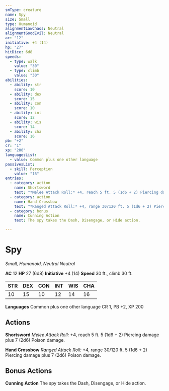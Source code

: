 ```yaml
---
smType: creature
name: Spy
size: Small
type: Humanoid
alignmentLawChaos: Neutral
alignmentGoodEvil: Neutral
ac: "12"
initiative: +4 (14)
hp: "27"
hitDice: 6d8
speeds:
  - type: walk
    value: "30"
  - type: climb
    value: "30"
abilities:
  - ability: str
    score: 10
  - ability: dex
    score: 15
  - ability: con
    score: 10
  - ability: int
    score: 12
  - ability: wis
    score: 14
  - ability: cha
    score: 16
pb: "+2"
cr: "1"
xp: "200"
languagesList:
  - value: Common plus one other language
passivesList:
  - skill: Perception
    value: "16"
entries:
  - category: action
    name: Shortsword
    text: "*Melee Attack Roll:* +4, reach 5 ft. 5 (1d6 + 2) Piercing damage plus 7 (2d6) Poison damage."
  - category: action
    name: Hand Crossbow
    text: "*Ranged Attack Roll:* +4, range 30/120 ft. 5 (1d6 + 2) Piercing damage plus 7 (2d6) Poison damage."
  - category: bonus
    name: Cunning Action
    text: The spy takes the Dash, Disengage, or Hide action.

---
```


# Spy
*Small, Humanoid, Neutral Neutral*

**AC** 12
**HP** 27 (6d8)
**Initiative** +4 (14)
**Speed** 30 ft., climb 30 ft.

| STR | DEX | CON | INT | WIS | CHA |
| --- | --- | --- | --- | --- | --- |
| 10 | 15 | 10 | 12 | 14 | 16 |

**Languages** Common plus one other language
CR 1, PB +2, XP 200

## Actions

**Shortsword**
*Melee Attack Roll:* +4, reach 5 ft. 5 (1d6 + 2) Piercing damage plus 7 (2d6) Poison damage.

**Hand Crossbow**
*Ranged Attack Roll:* +4, range 30/120 ft. 5 (1d6 + 2) Piercing damage plus 7 (2d6) Poison damage.

## Bonus Actions

**Cunning Action**
The spy takes the Dash, Disengage, or Hide action.
